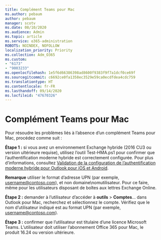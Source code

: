```yaml
---
title: Complément Teams pour Mac
ms.author: pebaum
author: pebaum
manager: scotv
ms.date: 08/10/2020
ms.audience: Admin
ms.topic: article
ms.service: o365-administration
ROBOTS: NOINDEX, NOFOLLOW
localization_priority: Priority
ms.collection: Adm_O365
ms.custom:
- "6173"
- "9003233"
ms.openlocfilehash: 1e5f6d66386398ad8600f9383f9f7a1dcf0ce69f
ms.sourcegitcommit: c6692ce0fa1358ec3529e59ca0ecdfdea4cdc759
ms.translationtype: HT
ms.contentlocale: fr-FR
ms.lasthandoff: 09/14/2020
ms.locfileid: "47670326"
---
```

# <a name="teams-add-in-for-mac"></a>Complément Teams pour Mac

Pour résoudre les problèmes liés à l’absence d’un complément Teams pour Mac, procédez comme suit :

**Étape 1 :** si vous avez un environnement Exchange hybride (2016 CU3 ou version ultérieure requise), utilisez l’outil Test-HMA.ps1 pour confirmer que l’authentification moderne hybride est correctement configurée. Pour plus d’informations, consultez [Validation de la configuration de l’authentification moderne hybride pour Outlook pour iOS et Android](https://aka.ms/AA980zq).  

**Remarque** utiliser le format d’adresse UPN (par exemple, [username@contoso.com](mailto:username@contoso.com)), et non domaine\nomutilisateur. Pour ce faire, même pour les utilisateurs disposant de boîtes aux lettres Exchange Online.

**Étape 2 :** demander à l’utilisateur d’accéder à **outils** > **Comptes**... dans Outlook pour Mac, recherchez et sélectionnez le compte. Vérifiez que le nom d’utilisateur indiqué est au format UPN (par exemple, [username@contoso.com](mailto:username@contoso.com)).

**Étape 3 :** confirmer que l’utilisateur est titulaire d’une licence Microsoft Teams. L’utilisateur doit utiliser l’abonnement Office 365 pour Mac, le produit 16.24 ou version ultérieure.